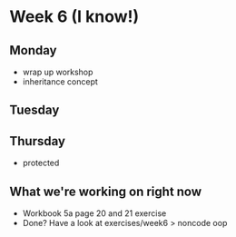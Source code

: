 # Week 6 (I know!)

## Monday
- wrap up workshop
- inheritance concept

## Tuesday


## Thursday
- protected

## What we're working on right now
- Workbook 5a page 20 and 21 exercise
- Done? Have a look at exercises/week6 > noncode oop